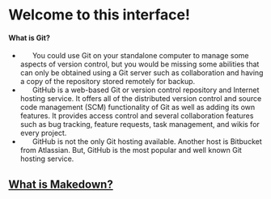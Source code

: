 # **Welcome to this interface!**
#### What is Git?

* &#160;&#160;&#160;&#160;&#160;&#160;You could use Git on your standalone computer to manage some aspects of version control, but you would be missing some abilities that can only be obtained using a Git server such as collaboration and having a copy of the repository stored remotely for backup.
* &#160;&#160;&#160;&#160;&#160;&#160;GitHub is a web-based Git or version control repository and Internet hosting service. It offers all of the distributed version control and source code management (SCM) functionality of Git as well as adding its own features. It provides access control and several collaboration features such as bug tracking, feature requests, task management, and wikis for every project.
* &#160;&#160;&#160;&#160;&#160;&#160;GitHub is not the only Git hosting available. Another host is Bitbucket from Atlassian. But, GitHub is the most popular and well known Git hosting service.
##  [What is Makedown?](README.md)
